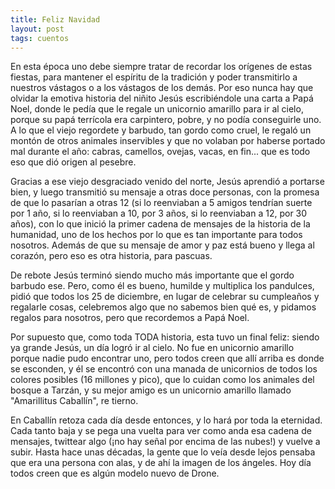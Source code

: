 ```yaml
---
title: Feliz Navidad
layout: post
tags: cuentos
---
```


En esta época uno debe siempre tratar de recordar los orígenes de estas fiestas, para mantener el espíritu de la tradición y poder transmitirlo a nuestros vástagos o a los vástagos de los demás. Por eso nunca hay que olvidar la emotiva historia del niñito Jesús escribiéndole una carta a Papá Noel, donde le pedía que le regale un unicornio amarillo para ir al cielo, porque su papá terrícola era carpintero, pobre, y no podía conseguirle uno. A lo que el viejo regordete y barbudo, tan gordo como cruel, le regaló un montón de otros animales inservibles y que no volaban por haberse portado mal durante el año: cabras, camellos, ovejas, vacas, en fin... que es todo eso que dió origen al pesebre.

Gracias a ese viejo desgraciado venido del norte, Jesús aprendió a portarse bien, y luego transmitió su mensaje a otras doce personas, con la promesa de que lo pasarían a otras 12 (si lo reenviaban a 5 amigos tendrían suerte por 1 año, si lo reenviaban a 10, por 3 años, si lo reenviaban a 12, por 30 años), con lo que inició la primer cadena de mensajes de la historia de la humanidad, uno de los hechos por lo que es tan importante para todos nosotros. Además de que su mensaje de amor y paz está bueno y llega al corazón, pero eso es otra historia, para pascuas.

De rebote Jesús terminó siendo mucho más importante que el gordo barbudo ese. Pero, como él es bueno, humilde y multiplica los pandulces, pidió que todos los 25 de diciembre, en lugar de celebrar su cumpleaños y regalarle cosas, celebremos algo que no sabemos bien qué es, y pidamos regalos para nosotros, pero que recordemos a Papá Noel.

Por supuesto que, como toda TODA historia, esta tuvo un final feliz: siendo ya grande Jesús, un día logró ir al cielo. No fue en unicornio amarillo porque nadie pudo encontrar uno, pero todos creen que allí arriba es donde se esconden, y él se encontró con una manada de unicornios de todos los colores posibles (16 millones y pico), que lo cuidan como los animales del bosque a Tarzán, y su mejor amigo es un unicornio amarillo llamado "Amarillitus Caballín", re tierno.

En Caballín retoza cada día desde entonces, y lo hará por toda la eternidad. Cada tanto baja y se pega una vuelta para ver como anda esa cadena de mensajes, twittear algo (¡no hay señal por encima de las nubes!) y vuelve a subir. Hasta hace unas décadas, la gente que lo veía desde lejos pensaba que era una persona con alas, y de ahí la imagen de los ángeles. Hoy día todos creen que es algún modelo nuevo de Drone.